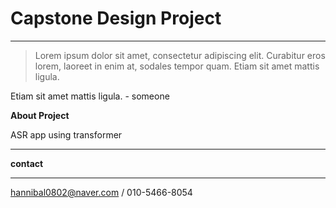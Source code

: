 # Capstone Design Project

-----

> Lorem ipsum dolor sit amet, consectetur adipiscing elit. Curabitur eros lorem, laoreet in enim at, sodales tempor quam. Etiam sit amet mattis ligula.


Etiam sit amet mattis ligula. - someone

__About Project__

ASR app using transformer

-------

__contact__

-------

hannibal0802@naver.com / 010-5466-8054
